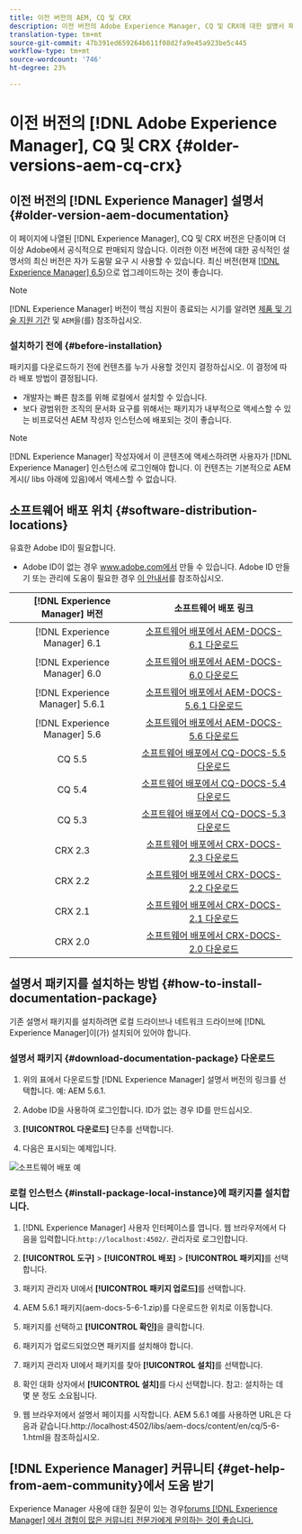 ```yaml
---
title: 이전 버전의 AEM, CQ 및 CRX
description: 이전 버전의 Adobe Experience Manager, CQ 및 CRX에 대한 설명서 패키지
translation-type: tm+mt
source-git-commit: 47b391ed659264b611f08d2fa9e45a923be5c445
workflow-type: tm+mt
source-wordcount: '746'
ht-degree: 23%

---
```



# 이전 버전의 [!DNL Adobe Experience Manager], CQ 및 CRX {#older-versions-aem-cq-crx}

## 이전 버전의 [!DNL Experience Manager] 설명서 {#older-version-aem-documentation}

이 페이지에 나열된 [!DNL Experience Manager], CQ 및 CRX 버전은 단종이며 더 이상 Adobe에서 공식적으로 판매되지 않습니다. 이러한 이전 버전에 대한 공식적인 설명서의 최신 버전은 자가 도움말 요구 시 사용할 수 있습니다. 최신 버전(현재 [[!DNL Experience Manager] 6.5](https://experienceleague.adobe.com/docs/experience-manager-65.html))으로 업그레이드하는 것이 좋습니다.

>[!NOTE]
>
>[!DNL Experience Manager] 버전이 핵심 지원이 종료되는 시기를 알려면 [제품 및 기술 지원 기간](https://helpx.adobe.com/kr/support/programs/eol-matrix.html) 및 `AEM`을(를) 참조하십시오.

### 설치하기 전에 {#before-installation}

패키지를 다운로드하기 전에 컨텐츠를 누가 사용할 것인지 결정하십시오. 이 결정에 따라 배포 방법이 결정됩니다.

* 개발자는 빠른 참조를 위해 로컬에서 설치할 수 있습니다.
* 보다 광범위한 조직의 문서화 요구를 위해서는 패키지가 내부적으로 액세스할 수 있는 비프로덕션 AEM 작성자 인스턴스에 배포되는 것이 좋습니다.

>[!NOTE]
>
>[!DNL Experience Manager] 작성자에서 이 콘텐츠에 액세스하려면 사용자가 [!DNL Experience Manager] 인스턴스에 로그인해야 합니다. 이 컨텐츠는 기본적으로 AEM 게시(/ libs 아래에 있음)에서 액세스할 수 없습니다.

## 소프트웨어 배포 위치 {#software-distribution-locations}

유효한 Adobe ID이 필요합니다.

* Adobe ID이 없는 경우 www.adobe.com에서 만들 수 있습니다.
Adobe ID 만들기 또는 관리에 도움이 필요한 경우 [이 안내서](https://helpx.adobe.com/manage-account.html)를 참조하십시오.

| [!DNL Experience Manager] 버전 | 소프트웨어 배포 링크 |
|:-----------:|:--------------------------------------------------:|
| [!DNL Experience Manager] 6.1 | [소프트웨어 배포에서 AEM-DOCS-6.1 다운로드](https://experience.adobe.com/#/downloads/content/software-distribution/en/aem.html?package=/content/software-distribution/en/details.html/content/dam/aem/public/adobe/packages/aem-docs/aem-docs-6-1.zip) |
| [!DNL Experience Manager] 6.0 | [소프트웨어 배포에서 AEM-DOCS-6.0 다운로드](https://experience.adobe.com/#/downloads/content/software-distribution/en/aem.html?package=/content/software-distribution/en/details.html/content/dam/aem/public/adobe/packages/aem-docs/aem-docs-6-0.zip) |
| [!DNL Experience Manager] 5.6.1 | [소프트웨어 배포에서 AEM-DOCS-5.6.1 다운로드](https://experience.adobe.com/#/downloads/content/software-distribution/en/aem.html?package=/content/software-distribution/en/details.html/content/dam/aem/public/adobe/packages/aem-docs/aem-docs-5-6-1.zip) |
| [!DNL Experience Manager] 5.6 | [소프트웨어 배포에서 AEM-DOCS-5.6 다운로드](https://experience.adobe.com/#/downloads/content/software-distribution/en/aem.html?package=/content/software-distribution/en/details.html/content/dam/aem/public/adobe/packages/aem-docs/aem-docs-5-6.zip) |
| CQ 5.5 | [소프트웨어 배포에서 CQ-DOCS-5.5 다운로드](https://experience.adobe.com/#/downloads/content/software-distribution/en/aem.html?package=%2Fcontent%2Fsoftware-distribution%2Fen%2Fdetails.html%2Fcontent%2Fdam%2Faem%2Fpublic%2Fadobe%2Fpackages%2Faem-docs%2Faem-docs-5-5.zip) |
| CQ 5.4 | [소프트웨어 배포에서 CQ-DOCS-5.4 다운로드](https://experience.adobe.com/#/downloads/content/software-distribution/en/aem.html?package=/content/software-distribution/en/details.html/content/dam/aem/public/adobe/packages/aem-docs/aem-docs-5-4.zip) |
| CQ 5.3 | [소프트웨어 배포에서 CQ-DOCS-5.3 다운로드](https://experience.adobe.com/#/downloads/content/software-distribution/en/aem.html?package=/content/software-distribution/en/details.html/content/dam/aem/public/adobe/packages/aem-docs/aem-docs-5-3.zip) |
| CRX 2.3 | [소프트웨어 배포에서 CRX-DOCS-2.3 다운로드](https://experience.adobe.com/#/downloads/content/software-distribution/en/aem.html?package=/content/software-distribution/en/details.html/content/dam/aem/public/adobe/packages/aem-docs/crx-docs-2-3.zip) |
| CRX 2.2 | [소프트웨어 배포에서 CRX-DOCS-2.2 다운로드](https://experience.adobe.com/#/downloads/content/software-distribution/en/aem.html?package=/content/software-distribution/en/details.html/content/dam/aem/public/adobe/packages/aem-docs/crx-docs-2-2.zip) |
| CRX 2.1 | [소프트웨어 배포에서 CRX-DOCS-2.1 다운로드](https://experience.adobe.com/#/downloads/content/software-distribution/en/aem.html?package=/content/software-distribution/en/details.html/content/dam/aem/public/adobe/packages/aem-docs/crx-docs-2-1.zip) |
| CRX 2.0 | [소프트웨어 배포에서 CRX-DOCS-2.0 다운로드](https://experience.adobe.com/#/downloads/content/software-distribution/en/aem.html?package=/content/software-distribution/en/details.html/content/dam/aem/public/adobe/packages/aem-docs/crx-docs-2-0.zip) |

## 설명서 패키지를 설치하는 방법 {#how-to-install-documentation-package}

기존 설명서 패키지를 설치하려면 로컬 드라이브나 네트워크 드라이브에 [!DNL Experience Manager]이(가) 설치되어 있어야 합니다.

### 설명서 패키지 {#download-documentation-package} 다운로드

1. 위의 표에서 다운로드할 [!DNL Experience Manager] 설명서 버전의 링크를 선택합니다. 예: AEM 5.6.1.

1. Adobe ID을 사용하여 로그인합니다. ID가 없는 경우 ID를 만드십시오.

1. **[!UICONTROL 다운로드]** 단추를 선택합니다.

1. 다음은 표시되는 예제입니다.

![소프트웨어 배포 예](assets/screen_shot_2020-07-10at161922.jpg)

### 로컬 인스턴스 {#install-package-local-instance}에 패키지를 설치합니다.

1. [!DNL Experience Manager] 사용자 인터페이스를 엽니다. 웹 브라우저에서 다음을 입력합니다.`http://localhost:4502/`. 관리자로 로그인합니다.

1. **[!UICONTROL 도구]** > **[!UICONTROL 배포]** > **[!UICONTROL 패키지]**&#x200B;를 선택합니다.

1. 패키지 관리자 UI에서 **[!UICONTROL 패키지 업로드]**&#x200B;를 선택합니다.

1. AEM 5.6.1 패키지(aem-docs-5-6-1.zip)를 다운로드한 위치로 이동합니다.

1. 패키지를 선택하고 **[!UICONTROL 확인]**&#x200B;을 클릭합니다.

1. 패키지가 업로드되었으면 패키지를 설치해야 합니다.

1. 패키지 관리자 UI에서 패키지를 찾아 **[!UICONTROL 설치]**&#x200B;를 선택합니다.

1. 확인 대화 상자에서 **[!UICONTROL 설치]**&#x200B;를 다시 선택합니다. 참고: 설치하는 데 몇 분 정도 소요됩니다.

1. 웹 브라우저에서 설명서 페이지를 시작합니다. AEM 5.6.1 예를 사용하면 URL은 다음과 같습니다.http://localhost:4502/libs/aem-docs/content/en/cq/5-6-1.html을 참조하십시오.

## [!DNL Experience Manager] 커뮤니티 {#get-help-from-aem-community}에서 도움 받기

Experience Manager 사용에 대한 질문이 있는 경우[forums [!DNL Experience Manager] 에서 경험이 많은 커뮤니티 전문가에게 문의하는 것이 좋습니다.](https://experienceleaguecommunities.adobe.com/t5/adobe-experience-manager/ct-p/adobe-experience-manager-community)
